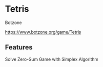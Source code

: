 # Tetris
Botzone

https://www.botzone.org/game/Tetris

## Features
Solve Zero-Sum Game with Simplex Algorithm
